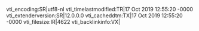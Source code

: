 vti_encoding:SR|utf8-nl
vti_timelastmodified:TR|17 Oct 2019 12:55:20 -0000
vti_extenderversion:SR|12.0.0.0
vti_cacheddtm:TX|17 Oct 2019 12:55:20 -0000
vti_filesize:IR|4622
vti_backlinkinfo:VX|
